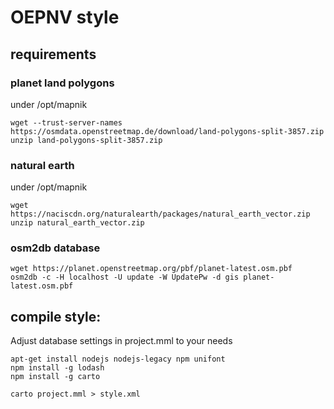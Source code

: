 # OEPNV style

## requirements

### planet land polygons

under /opt/mapnik
```
wget --trust-server-names https://osmdata.openstreetmap.de/download/land-polygons-split-3857.zip
unzip land-polygons-split-3857.zip
```

### natural earth

under /opt/mapnik
```
wget https://naciscdn.org/naturalearth/packages/natural_earth_vector.zip
unzip natural_earth_vector.zip
```

### osm2db database

```
wget https://planet.openstreetmap.org/pbf/planet-latest.osm.pbf
osm2db -c -H localhost -U update -W UpdatePw -d gis planet-latest.osm.pbf
```

## compile style:
Adjust database settings in project.mml to your needs
```
apt-get install nodejs nodejs-legacy npm unifont
npm install -g lodash
npm install -g carto

carto project.mml > style.xml
```
